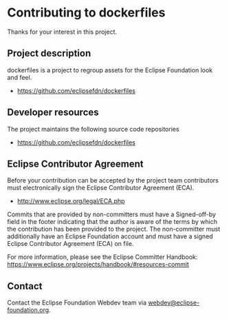 # Contributing to dockerfiles

Thanks for your interest in this project.

## Project description

dockerfiles is a project to regroup assets for the Eclipse Foundation look and feel. 

* https://github.com/eclipsefdn/dockerfiles

## Developer resources

The project maintains the following source code repositories

* https://github.com/eclipsefdn/dockerfiles

## Eclipse Contributor Agreement

Before your contribution can be accepted by the project team contributors must
electronically sign the Eclipse Contributor Agreement (ECA).

* http://www.eclipse.org/legal/ECA.php

Commits that are provided by non-committers must have a Signed-off-by field in
the footer indicating that the author is aware of the terms by which the
contribution has been provided to the project. The non-committer must
additionally have an Eclipse Foundation account and must have a signed Eclipse
Contributor Agreement (ECA) on file.

For more information, please see the Eclipse Committer Handbook:
https://www.eclipse.org/projects/handbook/#resources-commit

## Contact

Contact the Eclipse Foundation Webdev team via webdev@eclipse-foundation.org.
